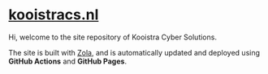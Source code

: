# [kooistracs.nl](https://kooistracs.nl)

Hi, welcome to the site repository of Kooistra Cyber Solutions.

The site is built with [Zola](https://www.getzola.org/), and is automatically updated and deployed using **GitHub Actions** and **GitHub Pages**.
